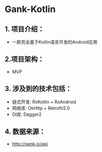 # Gank-Kotlin

## 1. 项目介绍：
 - 一款完全基于Kotlin语言开发的Android应用
 
## 2.项目架构：
 - MVP
 
## 3. 涉及到的技术包括：
 - 链式开发: RxKotlin + RxAndroid
 - 网络库:  OkHttp + Retrofit2.0
 - DI库: Dagger2
 
 
## 4. 数据来源：
- http://gank.io/api
